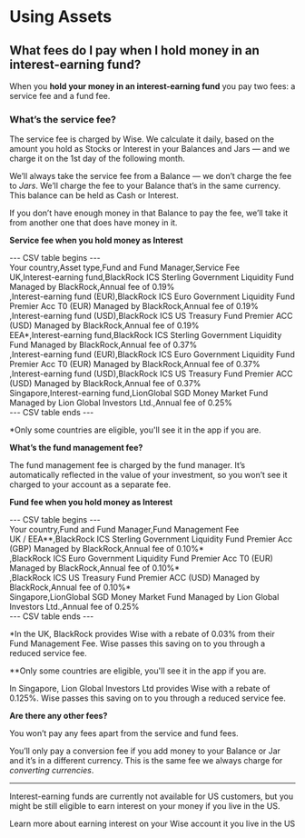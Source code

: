 # Using Assets  
## What fees do I pay when I hold money in an interest-earning fund?  
When you **hold your money in an interest-earning fund** you pay two fees: a service fee and a fund fee. 

### **What’s the service fee?**

The service fee is charged by Wise. We calculate it daily, based on the amount you hold as Stocks or Interest in your Balances and Jars — and we charge it on the 1st day of the following month.

We’ll always take the service fee from a Balance — we don’t charge the fee to _Jars_. We’ll charge the fee to your Balance that’s in the same currency. This balance can be held as Cash or Interest. 

If you don’t have enough money in that Balance to pay the fee, we’ll take it from another one that does have money in it.

 **Service fee when you hold money as Interest**


--- CSV table begins ---  
Your country,Asset type,Fund and Fund Manager,Service Fee  
UK,Interest-earning fund,BlackRock ICS Sterling Government Liquidity Fund Managed by BlackRock,Annual fee of 0.19%  
,Interest-earning fund (EUR),BlackRock ICS Euro Government Liquidity Fund Premier Acc T0 (EUR) Managed by BlackRock,Annual fee of 0.19%  
,Interest-earning fund (USD),BlackRock ICS US Treasury Fund Premier ACC (USD) Managed by BlackRock,Annual fee of 0.19%  
EEA*,Interest-earning fund,BlackRock ICS Sterling Government Liquidity Fund Managed by BlackRock,Annual fee of 0.37%  
,Interest-earning fund (EUR),BlackRock ICS Euro Government Liquidity Fund Premier Acc T0 (EUR) Managed by BlackRock,Annual fee of 0.37%  
,Interest-earning fund (USD),BlackRock ICS US Treasury Fund Premier ACC (USD) Managed by BlackRock,Annual fee of 0.37%  
Singapore,Interest-earning fund,LionGlobal SGD Money Market Fund Managed by Lion Global Investors Ltd.,Annual fee of 0.25%  
--- CSV table ends ---  


*Only some countries are eligible, you'll see it in the app if you are.

 **What’s the fund management fee?**

The fund management fee is charged by the fund manager. It’s automatically reflected in the value of your investment, so you won’t see it charged to your account as a separate fee.

 **Fund fee when you hold money as Interest**


--- CSV table begins ---  
Your country,Fund and Fund Manager,Fund Management Fee  
UK / EEA**,BlackRock ICS Sterling Government Liquidity Fund Premier Acc (GBP) Managed by BlackRock,Annual fee of 0.10%*  
,BlackRock ICS Euro Government Liquidity Fund Premier Acc T0 (EUR) Managed by BlackRock,Annual fee of 0.10%*  
,BlackRock ICS US Treasury Fund Premier ACC (USD) Managed by BlackRock,Annual fee of 0.10%*  
Singapore,LionGlobal SGD Money Market Fund Managed by Lion Global Investors Ltd.,Annual fee of 0.25%  
--- CSV table ends ---  


*In the UK, BlackRock provides Wise with a rebate of 0.03% from their Fund Management Fee. Wise passes this saving on to you through a reduced service fee. 

**Only some countries are eligible, you'll see it in the app if you are.

In Singapore, Lion Global Investors Ltd provides Wise with a rebate of 0.125%. Wise passes this saving on to you through a reduced service fee. 

**Are there any other fees?**

You won’t pay any fees apart from the service and fund fees. 

You’ll only pay a conversion fee if you add money to your Balance or Jar and it’s in a different currency. This is the same fee we always charge for _converting currencies_.

* * *

Interest-earning funds are currently not available for US customers, but you might be still eligible to earn interest on your money if you live in the US.

Learn more about earning interest on your Wise account it you live in the US